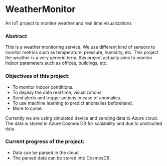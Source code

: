 # WeatherMonitor
An IoT project to monitor weather and real time visualizations

### Abstract
This is a weather monitoring service. We use different kind of sensors to monitor metrics such as temperature, pressure, humidity, etc. This project the weather is a very generic term, this project actually aims to monitor indoor parameters such as offices, buildings, etc.

### Objectives of this project:
* To monitor indoor conditions.
* To display the data real time, visualizations
* Send alerts and trigger actions in case of anomalies.
* To use machine learning to predict anomalies beforehand.
* More to come.

Currently we are using simulated device and sending data to Azure cloud. The data is stored in Azure Cosmos DB for scalability and due to unstructed data.

### Current progress of the project:

* Data can be parsed in the cloud
* The parsed data can be stored into CosmosDB.